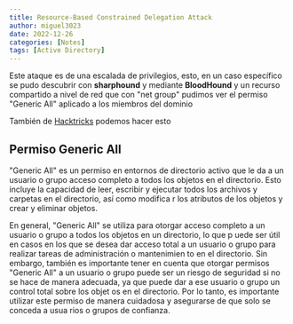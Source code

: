 ```yaml
---
title: Resource-Based Constrained Delegation Attack
author: miguel3023
date: 2022-12-26
categories: [Notes]
tags: [Active Directory]
---
```


Este ataque es de una escalada de privilegios, esto, en un caso específico se pudo descubrir con **sharphound** y mediante **BloodHound** y un recurso compartido a nivel de red que con "net group" pudimos ver el permiso "Generic All" aplicado a los miembros del dominio

También de [Hacktricks](https://book.hacktricks.xyz/windows-hardening/active-directory-methodology/resource-based-constrained-delegation#attack) podemos hacer esto

## Permiso Generic All

"Generic All" es un permiso en entornos de directorio activo que le da a un usuario o grupo acceso completo a todos los objetos en el
 directorio. Esto incluye la capacidad de leer, escribir y ejecutar todos los archivos y carpetas en el directorio, así como modifica
r los atributos de los objetos y crear y eliminar objetos.

En general, "Generic All" se utiliza para otorgar acceso completo a un usuario o grupo a todos los objetos en un directorio, lo que p
uede ser útil en casos en los que se desea dar acceso total a un usuario o grupo para realizar tareas de administración o mantenimien
to en el directorio. Sin embargo, también es importante tener en cuenta que otorgar permisos "Generic All" a un usuario o grupo puede
 ser un riesgo de seguridad si no se hace de manera adecuada, ya que puede dar a ese usuario o grupo un control total sobre los objet
os en el directorio. Por lo tanto, es importante utilizar este permiso de manera cuidadosa y asegurarse de que solo se conceda a usua
rios o grupos de confianza.
